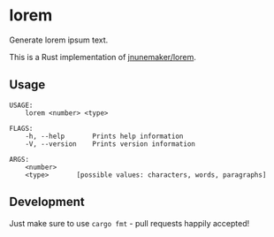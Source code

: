 # lorem

Generate lorem ipsum text.

This is a Rust implementation of [jnunemaker/lorem](https://github.com/jnunemaker/lorem).

## Usage

```text
USAGE:
    lorem <number> <type>

FLAGS:
    -h, --help       Prints help information
    -V, --version    Prints version information

ARGS:
    <number>
    <type>       [possible values: characters, words, paragraphs]
```

## Development

Just make sure to use `cargo fmt` - pull requests happily accepted!
